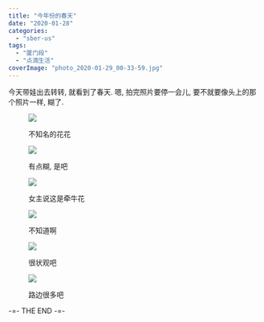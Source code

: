 ```yaml
---
title: "今年份的春天"
date: "2020-01-28"
categories: 
  - "sber-us"
tags: 
  - "厦门段"
  - "点滴生活"
coverImage: "photo_2020-01-29_00-33-59.jpg"
---
```


今天带娃出去转转, 就看到了春天. 嗯, 拍完照片要停一会儿, 要不就要像头上的那个照片一样, 糊了.

<figure>

![](/assets/images/photo_2020-01-28_22-51-00-768x1024.jpg)

<figcaption>

不知名的花花

</figcaption>

</figure>

<figure>

![](/assets/images/photo_2020-01-28_22-51-09-768x1024.jpg)

<figcaption>

有点糊, 是吧

</figcaption>

</figure>

<figure>

![](/assets/images/photo_2020-01-28_22-51-15-768x1024.jpg)

<figcaption>

女主说这是牵牛花

</figcaption>

</figure>

<figure>

![](/assets/images/photo_2020-01-29_00-37-39-768x1024.jpg)

<figcaption>

不知道啊

</figcaption>

</figure>

<figure>

![](/assets/images/photo_2020-01-29_00-37-52.jpg)

<figcaption>

很状观吧

</figcaption>

</figure>

<figure>

![](/assets/images/photo_2020-01-29_00-39-13.jpg)

<figcaption>

路边很多吧

</figcaption>

</figure>

\-=- THE END -=-
